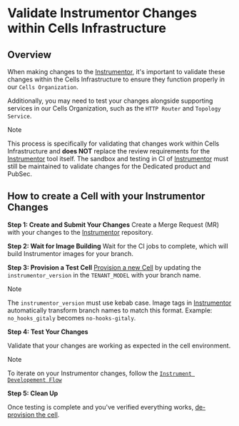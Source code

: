 # Validate Instrumentor Changes within Cells Infrastructure

## Overview

When making changes to the [Instrumentor], it's important to validate these changes within the Cells Infrastructure to ensure they function properly in our `Cells Organization`.

Additionally, you may need to test your changes alongside supporting services in our Cells Organization, such as the `HTTP Router` and `Topology Service`.

> [!note]
> This process is specifically for validating that changes work within Cells Infrastructure and **does NOT** replace the review requirements for the [Instrumentor] tool itself. The sandbox and testing in CI of [Instrumentor] must still be maintained to validate changes for the Dedicated product and PubSec.

## How to create a Cell with your Instrumentor Changes

**Step 1: Create and Submit Your Changes**
Create a Merge Request (MR) with your changes to the [Instrumentor] repository.

**Step 2: Wait for Image Building**
Wait for the CI jobs to complete, which will build Instrumentor images for your branch.

**Step 3: Provision a Test Cell**
[Provision a new Cell](./provisioning.md) by updating the `instrumentor_version` in the `TENANT_MODEL` with your branch name.

> [!note]
> The `instrumentor_version` must use kebab case.
> Image tags in [Instrumentor] automatically transform branch names to match this format.
> Example: `no_hooks_gitaly` becomes `no-hooks-gitaly`.

**Step 4: Test Your Changes**

Validate that your changes are working as expected in the cell environment.

> [!note]
> To iterate on your Instrumentor changes, follow the [`Instrument Developement Flow`](./infra-development.md#development-flow)

**Step 5: Clean Up**

Once testing is complete and you've verified everything works, [de-provision the cell](./provisioning.md#how-to-de-provision-a-cell).

[Instrumentor]: https://gitlab.com/gitlab-com/gl-infra/gitlab-dedicated/instrumentor
